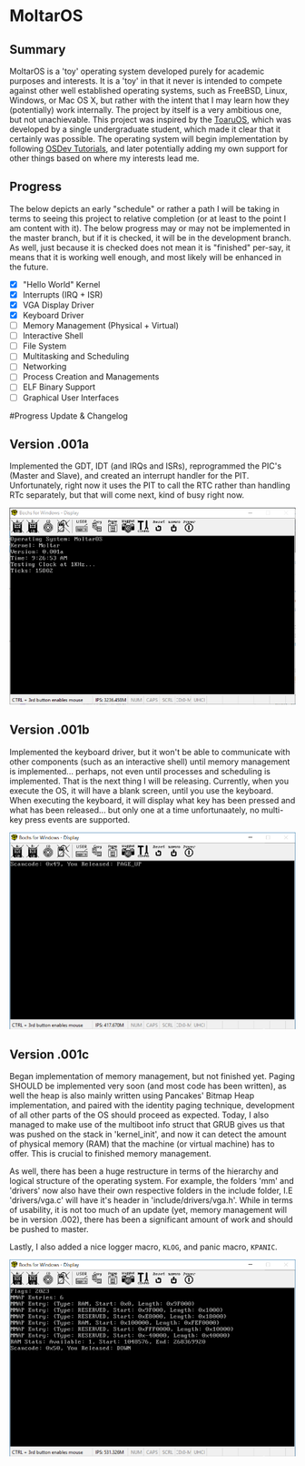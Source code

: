 # MoltarOS

## Summary

MoltarOS is a 'toy' operating system developed purely for academic purposes and interests. It is a 'toy' in that it never is intended to compete against other well established operating systems, such as FreeBSD, Linux, Windows, or Mac OS X, but rather with the intent that I may learn how they (potentially) work internally. The project by itself is a very ambitious one, but not unachievable. This project was inspired by the [ToaruOS](https://github.com/klange/toaruos), which was developed by a single undergraduate student, which made it clear that it certainly was possible. The operating system will begin implementation by following [OSDev Tutorials](http://wiki.osdev.org/Tutorials), and later potentially adding my own support for other things based on where my interests lead me.

## Progress

The below depicts an early "schedule" or rather a path I will be taking in terms to seeing this project to relative completion (or at least to the point I am content with it). The below progress may or may not be implemented in the master branch, but if it is checked, it will be in the development branch. As well, just because it is checked does not mean it is "finished" per-say, it means that it is working well enough, and most likely will be enhanced in the future.

- [x] "Hello World" Kernel
- [x] Interrupts (IRQ + ISR)
- [x] VGA Display Driver
- [x] Keyboard Driver
- [ ] Memory Management (Physical + Virtual)
- [ ] Interactive Shell
- [ ] File System
- [ ] Multitasking and Scheduling
- [ ] Networking
- [ ] Process Creation and Managements
- [ ] ELF Binary Support
- [ ] Graphical User Interfaces

#Progress Update & Changelog

## Version .001a

Implemented the GDT, IDT (and IRQs and ISRs), reprogrammed the PIC's (Master and Slave), and created an interrupt handler for the PIT. Unfortunately, right now it uses the PIT to call the RTC rather than handling RTc separately, but that will come next, kind of busy right now.

![Screenshot](/os_progress.PNG)

## Version .001b

Implemented the keyboard driver, but it won't be able to communicate with other components (such as an interactive shell) until memory management is implemented... perhaps, not even until processes and scheduling is implemented. That is the next thing I will be releasing. Currently, when you execute
the OS, it will have a blank screen, until you use the keyboard. When executing the keyboard, it will display what key has been pressed and what has been released... but only one at a time unfortunaately, no multi-key press events are supported.

![Screenshot](/kbd_input.PNG)

## Version .001c

Began implementation of memory management, but not finished yet. Paging SHOULD be implemented very soon (and most code has been written), as well the heap is also mainly written using Pancakes' Bitmap Heap implementation, and paired with the identity paging technique, development of all other parts of the OS should proceed as expected. Today, I also managed to make use of the multiboot info struct that GRUB
gives us that was pushed on the stack in 'kernel_init', and now it can detect the amount of physical memory (RAM) that the machine (or virtual machine) has to offer. This is crucial to finished memory management.

As well, there has been a huge restructure in terms of the hierarchy and logical structure of the operating system. For example, the folders 'mm' and 'drivers' now also have their own respective folders in the
include folder, I.E 'drivers/vga.c' will have it's header in 'include/drivers/vga.h'. While in terms of usability, it is not too much of an update (yet, memory management will be in version .002), there has been
a significant amount of work and should be pushed to master.

Lastly, I also added a nice logger macro, `KLOG`, and panic macro, `KPANIC`.

![Screenshot](/ram_and_kbd.PNG)
